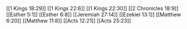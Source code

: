 [[1 Kings 18:29]]
[[1 Kings 22:6]]
[[1 Kings 22:30]]
[[2 Chronicles 18:9]]
[[Esther 5:1]]
[[Esther 6:8]]
[[Jeremiah 27:14]]
[[Ezekiel 13:1]]
[[Matthew 6:20]]
[[Matthew 11:8]]
[[Acts 12:21]]
[[Acts 25:23]]
